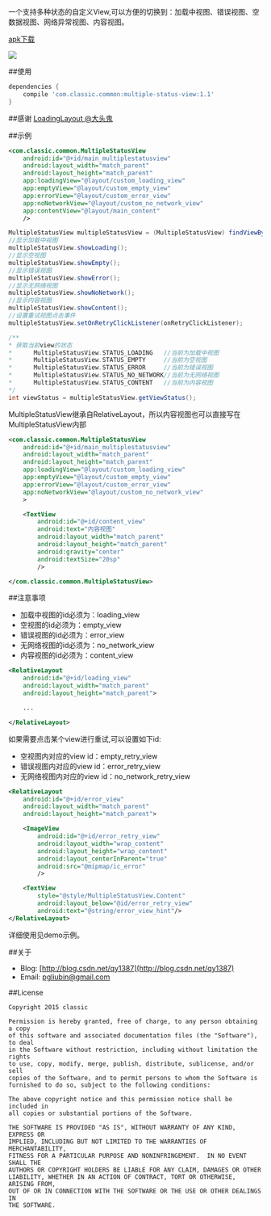 一个支持多种状态的自定义View,可以方便的切换到：加载中视图、错误视图、空数据视图、网络异常视图、内容视图。

[apk下载](https://github.com/qyxxjd/MultipleStatusView/blob/master/apk/MultipleStatusView.apk?raw=true)

![](https://github.com/qyxxjd/MultipleStatusView/blob/master/screenshots/demo.gif)

##使用
```gradle
dependencies {
    compile 'com.classic.common:multiple-status-view:1.1'
}
```

##感谢
[LoadingLayout @大头鬼](https://github.com/lzyzsd/LoadingLayout)

##示例
```xml
<com.classic.common.MultipleStatusView
    android:id="@+id/main_multiplestatusview"
    android:layout_width="match_parent"
    android:layout_height="match_parent"
    app:loadingView="@layout/custom_loading_view"
    app:emptyView="@layout/custom_empty_view"
    app:errorView="@layout/custom_error_view"
    app:noNetworkView="@layout/custom_no_network_view"
    app:contentView="@layout/main_content"
    />
```

```java
MultipleStatusView multipleStatusView = (MultipleStatusView) findViewById(R.id.main_multiplestatusview);
//显示加载中视图
multipleStatusView.showLoading();
//显示空视图
multipleStatusView.showEmpty();
//显示错误视图
multipleStatusView.showError();
//显示无网络视图
multipleStatusView.showNoNetwork();
//显示内容视图
multipleStatusView.showContent();
//设置重试视图点击事件
multipleStatusView.setOnRetryClickListener(onRetryClickListener);

/**
* 获取当前view的状态
*      MultipleStatusView.STATUS_LOADING   //当前为加载中视图
*      MultipleStatusView.STATUS_EMPTY     //当前为空视图
*      MultipleStatusView.STATUS_ERROR     //当前为错误视图
*      MultipleStatusView.STATUS_NO_NETWORK//当前为无网络视图
*      MultipleStatusView.STATUS_CONTENT   //当前为内容视图
*/
int viewStatus = multipleStatusView.getViewStatus();

```
MultipleStatusView继承自RelativeLayout，所以内容视图也可以直接写在MultipleStatusView内部
```xml
<com.classic.common.MultipleStatusView
    android:id="@+id/main_multiplestatusview"
    android:layout_width="match_parent"
    android:layout_height="match_parent"
    app:loadingView="@layout/custom_loading_view"
    app:emptyView="@layout/custom_empty_view"
    app:errorView="@layout/custom_error_view"
    app:noNetworkView="@layout/custom_no_network_view"
    >

    <TextView
        android:id="@+id/content_view"
        android:text="内容视图"
        android:layout_width="match_parent"
        android:layout_height="match_parent"
        android:gravity="center"
        android:textSize="20sp"
        />

</com.classic.common.MultipleStatusView>
```

##注意事项
- 加载中视图的id必须为：loading_view
- 空视图的id必须为：empty_view
- 错误视图的id必须为：error_view
- 无网络视图的id必须为：no_network_view
- 内容视图的id必须为：content_view

```xml
<RelativeLayout
    android:id="@+id/loading_view"
    android:layout_width="match_parent"
    android:layout_height="match_parent">

    ...

</RelativeLayout>
```

如果需要点击某个view进行重试,可以设置如下id:
- 空视图内对应的view id：empty_retry_view
- 错误视图内对应的view id：error_retry_view
- 无网络视图内对应的view id：no_network_retry_view

```xml
<RelativeLayout
    android:id="@+id/error_view"
    android:layout_width="match_parent"
    android:layout_height="match_parent">

    <ImageView
        android:id="@+id/error_retry_view"
        android:layout_width="wrap_content"
        android:layout_height="wrap_content"
        android:layout_centerInParent="true"
        android:src="@mipmap/ic_error"
        />

    <TextView
        style="@style/MultipleStatusView.Content"
        android:layout_below="@id/error_retry_view"
        android:text="@string/error_view_hint"/>
</RelativeLayout>
```

详细使用见demo示例。

##关于
* Blog: [http://blog.csdn.net/qy1387](http://blog.csdn.net/qy1387)
* Email: [pgliubin@gmail.com](http://mail.qq.com/cgi-bin/qm_share?t=qm_mailme&email=pgliubin@gmail.com)

##License
```
Copyright 2015 classic

Permission is hereby granted, free of charge, to any person obtaining a copy
of this software and associated documentation files (the "Software"), to deal
in the Software without restriction, including without limitation the rights
to use, copy, modify, merge, publish, distribute, sublicense, and/or sell
copies of the Software, and to permit persons to whom the Software is
furnished to do so, subject to the following conditions:

The above copyright notice and this permission notice shall be included in
all copies or substantial portions of the Software.

THE SOFTWARE IS PROVIDED "AS IS", WITHOUT WARRANTY OF ANY KIND, EXPRESS OR
IMPLIED, INCLUDING BUT NOT LIMITED TO THE WARRANTIES OF MERCHANTABILITY,
FITNESS FOR A PARTICULAR PURPOSE AND NONINFRINGEMENT.  IN NO EVENT SHALL THE
AUTHORS OR COPYRIGHT HOLDERS BE LIABLE FOR ANY CLAIM, DAMAGES OR OTHER
LIABILITY, WHETHER IN AN ACTION OF CONTRACT, TORT OR OTHERWISE, ARISING FROM,
OUT OF OR IN CONNECTION WITH THE SOFTWARE OR THE USE OR OTHER DEALINGS IN
THE SOFTWARE.
```
